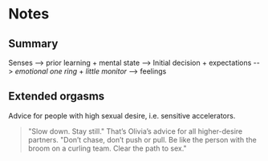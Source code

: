 # Notes 

## Summary

Senses --> prior learning + mental state --> Initial decision + expectations --> _emotional one ring_ + _little monitor_ --> feelings  

## Extended orgasms

Advice for people with high sexual desire, i.e. sensitive accelerators. 

> "Slow down. Stay still." That’s Olivia’s advice for all higher-desire partners. "Don’t chase, don’t push or pull. Be like the person with the broom on a curling team. Clear the path to sex."


